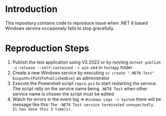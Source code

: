 # Introduction
This repository contains code to reproduce issue when .NET 6 based Windows service occasionaly fails to stop gracefully.

# Reproduction Steps
1. Publish the test application using VS 2022 or by running `dotnet publish -c release --self-contained -r win-x64` in `TestApp` folder
2. Create a new Windows service by executing `sc create ".NET6 Test" binpath={PathToPublishedExe}` as administrator
3. Execute the Powershell script `repro.ps1` to start restarting the service. The script relly on the service name being `.NET6 Test` when other service name is chosen the script must be edited
4. Watch for errors in the event log => `Windows Logs -> System` there will be message like this: `The .NET6 Test service terminated unexpectedly.  It has done this 3 time(s).`
